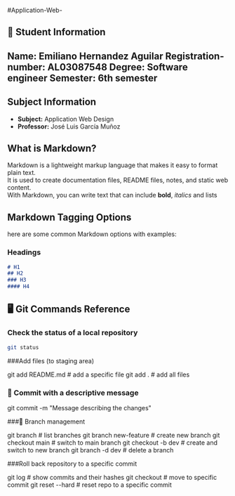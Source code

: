 #Application-Web-

## 👤 Student Information
Name: Emiliano Hernandez Aguilar
Registration-number: AL03087548
Degree: Software engineer 
Semester: 6th semester
-- 

## Subject Information
- **Subject:** Application Web Design  
- **Professor:** José Luis García Muñoz

## What is Markdown?
Markdown is a lightweight markup language that makes it easy to format plain text.  
It is used to create documentation files, README files, notes, and static web content.  
With Markdown, you can write text that can include **bold**, *italics* and lists 

## Markdown Tagging Options

here are some common Markdown options with examples:

### Headings
```markdown
# H1  
## H2  
### H3  
#### H4
```
## 🖥️ Git Commands Reference
### Check the status of a local repository
```bash
git status
```
###Add files (to staging area)

git add README.md       # add a specific file
git add .               # add all files


### 📝 Commit with a descriptive message
git commit -m "Message describing the changes"


###🌿 Branch management

git branch              # list branches
git branch new-feature  # create new branch
git checkout main       # switch to main branch
git checkout -b dev     # create and switch to new branch
git branch -d dev       # delete a branch

###Roll back repository to a specific commit

git log                         # show commits and their hashes
git checkout <commit-hash>      # move to specific commit
git reset --hard <commit-hash>  # reset repo to a specific commit
